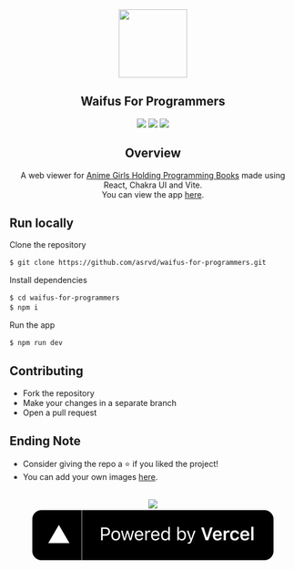 <div align="center">
  <img align="center" src="https://i.imgur.com/XiOBprr.png" border-radius="50%" width="120px" height="120px"/>
  <h2 align="center">Waifus For Programmers</h2>
  <img src="https://api.visitorbadge.io/api/VisitorHit?user=asrvd&repo=waifus-for-programmers&countColor=%2337d67a" />
  <img src="https://img.shields.io/github/license/asrvd/waifus-for-programmers?color=%2337d67a&style=for-the-badge" />
  <img src="https://vercelbadge.vercel.app/api/asrvd/waifus-for-programmers?style=for-the-badge&color=%2337d67a" />
</div>

<div align="center">
  <h2>Overview</h2>
  A web viewer for <a href="https://github.com/cat-milk/Anime-Girls-Holding-Programming-Books">Anime Girls Holding Programming Books</a> made using React, Chakra UI and Vite.</br>
  You can view the app <a href="https://waifus-for-programmers.vercel.app">here</a>.
</div>

## Run locally

Clone the repository
```bash
$ git clone https://github.com/asrvd/waifus-for-programmers.git
```
Install dependencies
```bash
$ cd waifus-for-programmers
$ npm i
```
Run the app
```bash
$ npm run dev
```

## Contributing

- Fork the repository
- Make your changes in a separate branch
- Open a pull request

## Ending Note
- Consider giving the repo a ⭐ if you liked the project!
- You can add your own images [here](https://github.com/cat-milk/Anime-Girls-Holding-Programming-Books).
</br>
<div align="center">
   <img src="https://img.shields.io/badge/Made%20With-%E2%9D%A4-%2337d67a?style=for-the-badge" /></br>
   <a href="https://vercel.com?utm_source=waifus-for-programmers"><img src="https://raw.githubusercontent.com/abumalick/powered-by-vercel/master/powered-by-vercel.svg" /></a>
</div>
